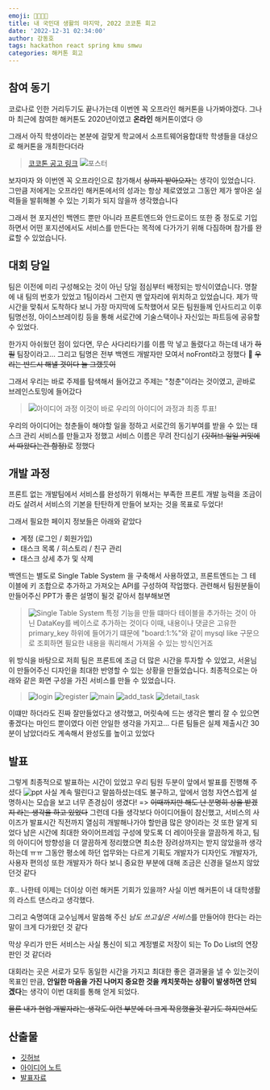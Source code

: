 ```yaml
---
emoji: 👨‍💻👩‍💻
title: 내 국민대 생활의 마지막, 2022 코코톤 회고
date: '2022-12-31 02:34:00'
author: 강동호
tags: hackathon react spring kmu smwu
categories: 해커톤 회고
---
```


## 참여 동기
코로나로 인한 거리두기도 끝나가는데 이번엔 꼭 오프라인 해커톤을 나가봐야겠다.
그나마 최근에 참여한 해커톤도 2020년이였고 **온라인** 해커톤이였다 😢

그래서 아직 학생이라는 본분에 걸맞게 학교에서 소프트웨어융합대학 학생들을 대상으로 해커톤을 개최한다더라
> [코코톤 공고 링크](https://ivy-periodical-1dc.notion.site/8f571e47478346739e53a60a3d9735fb)
> ![포스터](imgs/poster.jpeg)

보자마자 와 이번엔 꼭 오프라인으로 참가해서 ~~상까지 받아오자~~는 생각이 있었습니다. 그만큼 저에게는 오프라인 해커톤에서의 성과는 항상 제로였었고 그동안 제가 쌓아온 실력들을 발휘해볼 수 있는 기회가 되지 않을까 생각했습니다

그래서 현 포지션인 백엔드 뿐만 아니라 프론트엔드와 안드로이드 또한 중 정도로 기입하면서 어떤 포지션에서도 서비스를 만든다는 목적에 다가가기 위해 다짐하며 참가를 완료할 수 있었습니다.

## 대회 당일
팀은 이전에 미리 구성해오는 것이 아닌 당일 점심부터 배정되는 방식이였습니다.
명찰에 내 팀의 번호가 있었고 1팀이라서 그런지 맨 앞자리에 위치하고 있었습니다.
제가 딱 시간을 맞춰서 도착하다 보니 가장 마지막에 도착했어서 모든 팀원들께 인사드리고 이후 팀명선정, 아이스브레이킹 등을 통해 서로간에 기술스택이나 자신있는 파트등에 공유할 수 있었다.

한가지 아쉬웠던 점이 있다면, 무슨 사다리타기를 이름 막 넣고 돌렸다고 하는데 내가 ~~하필~~ 팀장이라고...
그리고 팀명은 전부 백엔드 개발자만 모여서 noFront라고 정했다 🤪 ~~우리는 반드시 해낼 것이다 늘 그랬듯이~~

그래서 우리는 바로 주제를 탐색해서 들어갔고 주제는 "청춘"이라는 것이였고, 곧바로 브레인스토밍에 들어갔다
> ![아이디어 과정](imgs/idea-meetings.png)
> 이것이 바로 우리의 아이디어 과정과 최종 투표!

우리의 아이디어는 청춘들이 해야할 일을 정하고 서로간의 동기부여를 받을 수 있는 태스크 관리 서비스를 만들고자 정했고 서비스 이름은 무려 잔디심기 ~~\(깃허브 일일 커밋에서 따왔다는건 함정\)~~로 정했다

## 개발 과정
프론트 없는 개발팀에서 서비스를 완성하기 위해서는 부족한 프론트 개발 능력을 조금이라도 살려서 서비스의 기본을 탄탄하게 만들어 보자는 것을 목표로 두었다!

그래서 필요한 페이지 정보들은 아래와 같았다
- 계정 (로그인 / 회원가입)
- 태스크 목록 / 히스토리 / 친구 관리
- 태스크 상세 추가 및 삭제

백엔드는 별도로 Single Table System 을 구축해서 사용하였고, 프론트엔드는 그 테이블에 키 조합으로 추가하고 가져오는 API를 구성하여 작업했다.
관련해서 팀원분들이 만들어주신 PPT가 좋은 설명이 될것 같아서 첨부해보면
> ![Single Table System](imgs/info_single_table.png)
> 특정 기능을 만들 떄마다 테이블을 추가하는 것이 아닌 DataKey를 베이스로 추가하는 것이다
> 이때, 내용이나 댓글은 고유한 primary_key 하위에 들어가기 떄문에 "board:1:%"와 같이 mysql like 구문으로 조회하면 필요한 내용을 쿼리해서 가져올 수 있는 방식인거죠

위 방식을 바탕으로 저희 팀은 프론트에 조금 더 많은 시간을 투자할 수 있었고, 서윤님이 만들어주신 디자인을 최대한 반영할 수 있는 상황을 만들었습니다.
최종적으로는 아래와 같은 화면 구성을 가진 서비스를 만들 수 있었습니다.
> ![login](imgs/login.png)
> ![register](imgs/register.png)
> ![main](imgs/main_task.png)
> ![add_task](imgs/add_task.png)
> ![detail_task](imgs/detail_task.png)

이떄만 하더라도 진짜 잘만들었다고 생각했고, 머릿속에 드는 생각은 빨리 잘 수 있으면 좋겠다는 마인드 뿐이였다
이런 안일한 생각을 가지고... 다른 팀들은 실제 제출시간 30분이 남았더라도 계속해서 완성도를 높이고 있었다

## 발표
그렇게 최종적으로 발표하는 시간이 있었고 우리 팀원 두분이 앞에서 발표를 진행해 주셨다
![ppt](imgs/ppt.png)
사실 계속 떨린다고 말씀하셨는데도 불구하고, 앞에서 엄청 자연스럽게 설명하시는 모습을 보고 너무 존경심이 생겼다! => ~~이때까지만 해도 난 분명히 상을 받겠지 라는 생각을 하고 있었다~~
그런데 다들 생각보다 아이디어들이 참신했고, 서비스의 사이즈가 발표시간 직전까지 열심히 개발해나가야 할만큼 많은 양이라는 것 또한 알게 되었다
남은 시간에 최대한 와이어프레임 구성에 맞도록 더 레이아웃을 깔끔하게 하고, 팀의 아이디어 방향성을 더 깔끔하게 정리했으면 최소한 장려상까지는 받지 않았을까 생각하는데 ㅠㅠ
그동안 평소에 하던 업무와는 다르게 기획도 개발자가 디자인도 개발자가, 사용자 편의성 또한 개발자가 하다 보니 중요한 부분에 대해 조금은 신경을 덜쓰지 않았던것 같다

후.. 나한테 이제는 더이상 이런 해커톤 기회가 있을까? 사실 이번 해커톤이 내 대학생활의 라스트 댄스라고 생각했다.

그리고 숙명여대 교수님께서 말씀해 주신 *남도 쓰고싶은 서비스*를 만들어야 한다는 라는 말이 크게 다가왔던 것 같다

막상 우리가 만든 서비스는 사실 통신이 되고 계정별로 저장이 되는 To Do List의 연장판인 것 같더라

대회라는 곳은 서로가 모두 동일한 시간을 가지고 최대한 좋은 결과물을 낼 수 있는것이 목표인 만큼, **안일한 마음을 가진 나머지 중요한 것을 캐치못하는 상황이 발생하면 안되겠다**는 생각이 이번 대회를 통해 얻게 되었다.

~~물론 내가 현업 개발자라는 생각도 이런 부분에 더 크게 작용했을것 같기도 하지만서도~~

## 산출물
- [깃허브](https://github.com/cokothon-no-front)
- [아이디어 노트](https://www.notion.so/donghodev/No-Front-f7a60b1977624e08b5fcd12774e84437)
- [발표자료](https://docs.google.com/presentation/d/11uGcmm_m9dsUCHV9_mTS6DZh9UIaBzH-p-UtenMRack/edit?usp=sharing)